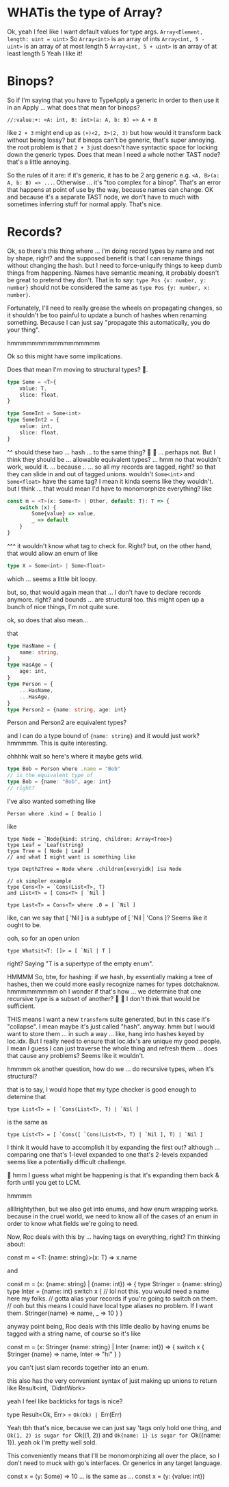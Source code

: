 
# WHATis the type of Array?

Ok, yeah I feel like I want default values for type args.
`Array<Element, length: uint = uint>`
So `Array<int>` is an array of ints
`Array<int, 5 - uint>` is an array of at most length 5
`Array<int, 5 + uint>` is an array of at least length 5
Yeah I like it!

# Binops?
So if I'm saying that you have to TypeApply a generic in order to then use it in an Apply
...
what does that mean for binops?

`//:value:+: <A: int, B: int>(a: A, b: B) => A + B`

like
`2 + 3` might end up as `(+)<2, 3>(2, 3)` but how would it transform back without being lossy?
but if binops can't be generic, that's super annoying.
the root problem is that `2 + 3` just doesn't have syntactic space for locking down the generic types.
Does that mean I need a whole nother TAST node? that's a little annoying.

So the rules of it are:
if it's generic, it has to be 2 arg generic e.g. `<A, B>(a: A, b: B) => ...`. Otherwise ... it's "too complex for a binop". That's an error that happens at point of use by the way, because names can change.
OK and because it's a separate TAST node, we don't have to much with sometimes inferring stuff for normal apply.
That's nice.

# Records?
Ok, so there's this thing where ... i'm doing record types by name and not by shape, right?
and the supposed benefit is that I can rename things without changing the hash.
but I need to force-uniquify things to keep dumb things from happening. Names have semantic meaning,
it probably doesn't be great to pretend they don't.
That is to say:
`type Pos {x: number, y: number}` should not be considered the same as `type Pos {y: number, x: number}`.

Fortunately, I'll need to really grease the wheels on propagating changes, so it shouldn't be too painful to
update a bunch of hashes when renaming something. Because I can just say "propagate this automatically, you do your thing".

hmmmmmmmmmmmmmmmmm

Ok so this might have some implications.

Does that mean I'm moving to structural types? 🤔.
```ts
type Some = <T>{
	value: T,
	slice: float,
}

type SomeInt = Some<int>
type SomeInt2 = {
	value: int,
	slice: float,
}
```
^^ should these two ... hash ... to the same thing? 🤔 🤔
... perhaps not. But I think they should be ... allowable equivalent types?
... hmm no that wouldn't work, would it. ... because ..
... so all my records are tagged, right?
so that they can slide in and out of tagged unions.
wouldn't `Some<int>` and `Some<float>` have the same tag?
I mean it kinda seems like they wouldn't.
but I think ... that would mean I'd have to monomorphize everything?
like

```ts
const m = <T>(x: Some<T> | Other, default: T): T => {
	switch (x) {
		Some{value} => value,
		_ => default
	}
}
```

^^^ it wouldn't know what tag to check for. Right?
but, on the other hand, that would allow an enum of like

```ts
type X = Some<int> | Some<float>
```

which ... seems a little bit loopy.

but, so, that would again mean that ... I don't have to declare records anymore. right?
and bounds ... are structural too.
this might open up a bunch of nice things, I'm not quite sure.

ok, so does that also mean...

that

```ts
type HasName = {
	name: string,
}
type HasAge = {
	age: int,
}
type Person = {
	...HasName,
	...HasAge,
}
type Person2 = {name: string, age: int}
```

Person and Person2 are equivalent types?

and I can do a type bound of `{name: string}` and it would just work?
hmmmmm.
This is quite interesting.


ohhhhk wait so here's where it maybe gets wild.

```ts
type Bob = Person where .name = "Bob"
// is the equivalent type of
type Bob = {name: "Bob", age: int}
// right?
```

I've also wanted something like
```
Person where .kind = [ Dealio ]
```
like
```
type Node = `Node{kind: string, children: Array<Tree>}
type Leaf = `Leaf(string)
type Tree = [ Node | Leaf ]
// and what I might want is something like

type Depth2Tree = Node where .children[everyidk] isa Node

// ok simpler example
type Cons<T> = `Cons(List<T>, T)
and List<T> = [ Cons<T> | `Nil ]

type Last<T> = Cons<T> where .0 = [ `Nil ]
```

like, can we say that [ 'Nil ] is a subtype of [ 'Nil | 'Cons ]?
Seems like it ought to be.

ooh, so for an open union

```
type Whatsit<T: []> = [ `Nil | T ]
```
right?
Saying "T is a supertype of the empty enum".


HMMMM So, btw, for hashing:
if we hash, by essentially making a tree of hashes,
then we could more easily recognize names for types dotchaknow.
hmmmmmmmmm oh I wonder if that's how ... we determine that one
recursive type is a subset of another? 🤔 🤔 I don't think that
would be sufficient.

THIS means I want a new `transform` suite generated, but in this case
it's "collapse". I mean maybe it's just called "hash". anyway.
hmm but I would want to store them ... in such a way ...
like, hang into hashes keyed by loc.idx. But I really need to ensure
that loc.idx's are unique my good people.
I mean I guess I can just traverse the whole thing and refresh them ...
does that cause any problems?
Seems like it wouldn't.



hmmmm ok another question, how do we ... do recursive types, when it's structural?

that is to say, I would hope that my type checker is good enough to detemine that
```
type List<T> = [ `Cons(List<T>, T) | `Nil ]
```
is the same as
```
type List<T> = [ `Cons([ `Cons(List<T>, T) | `Nil ], T) | `Nil ]
```
I think it would have to accomplish it by expanding the first out?
although ... comparing one that's 1-level expanded to one that's 2-levels expanded
seems like a potentially difficult challenge.

🤔 hmm I guess what might be happening is that it's expanding them back & forth until
you get to LCM.





hmmmm

allllrightythen, but we also get into enums, and how enum wrapping works.
because in the cruel world, we need to know all of the cases of an enum
in order to know what fields we're going to need.

Now, Roc deals with this by ... having tags on everything, right?
I'm thinking about:

const m = <T: {name: string}>(x: T) => x.name

and

const m = (x: {name: string} | {name: int}) => {
	type Stringer = {name: string}
	type Inter = {name: int}
	switch x {
		// lol not this. you would need a name here my folks.
		// gotta alias your records if you're going to switch on them.
		// ooh but this means I could have local type aliases no problem. If I want them.
		Stringer{name} => name,
		_ => 10
	}
}

anyway point being, Roc deals with this little dealio by having enums be tagged
with a string name, of course
so it's like

const m = (x: Stringer {name: string} | Inter {name: int}) => {
	switch x {
		Stringer {name} => name,
		Inter => "hi"
	}
}

you can't just slam records together into an enum.

this also has the very convenient syntax of just making up unions to return
like Result<int, `DidntWork>

yeah I feel like backticks for tags is nice?

type Result<Ok, Err> = `Ok(Ok) | `Err(Err)

Yeah tbh that's nice, because we can just say 'tags only hold one thing, and `Ok(1, 2) is sugar
for `Ok((1, 2)) and `Ok{name: 1} is sugar for `Ok({name: 1}).
yeah ok I'm pretty well sold.

This conveniently means that I'll be monomorphizing all over the place, so I don't need to
muck with go's interfaces. Or generics in any target language.





const x = (y: Some<int>) => 10
... is the same as ...
const x = (y: {value: int})
```



